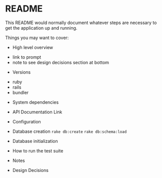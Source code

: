 # README

This README would normally document whatever steps are necessary to get the
application up and running.

Things you may want to cover:
* High level overview
- link to prompt
- note to see design decisions section at bottom

* Versions
- ruby
- rails
- bundler

* System dependencies

* API Documentation Link

* Configuration

* Database creation
`rake db:create`
`rake db:schema:load`

* Database initialization

* How to run the test suite

* Notes
* Design Decisions

